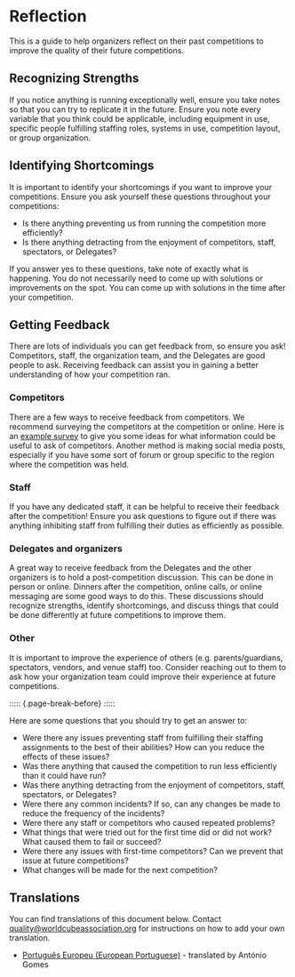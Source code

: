 # Reflection

This is a guide to help organizers reflect on their past competitions to improve the quality of their future competitions.

## Recognizing Strengths

If you notice anything is running exceptionally well, ensure you take notes so that you can try to replicate it in the future. Ensure you note every variable that you think could be applicable, including equipment in use, specific people fulfilling staffing roles, systems in use, competition layout, or group organization.

## Identifying Shortcomings

It is important to identify your shortcomings if you want to improve your competitions. Ensure you ask yourself these questions throughout your competitions:

- Is there anything preventing us from running the competition more efficiently?
- Is there anything detracting from the enjoyment of competitors, staff, spectators, or Delegates?

If you answer yes to these questions, take note of exactly what is happening. You do not necessarily need to come up with solutions or improvements on the spot. You can come up with solutions in the time after your competition.

## Getting Feedback

There are lots of individuals you can get feedback from, so ensure you ask! Competitors, staff, the organization team, and the Delegates are good people to ask. Receiving feedback can assist you in gaining a better understanding of how your competition ran.

### Competitors

There are a few ways to receive feedback from competitors. We recommend surveying the competitors at the competition or online. Here is an [example survey](https://forms.gle/tKNCW1xdVaCXSzG97) to give you some ideas for what information could be useful to ask of competitors. Another method is making social media posts, especially if you have some sort of forum or group specific to the region where the competition was held.

### Staff

If you have any dedicated staff, it can be helpful to receive their feedback after the competition! Ensure you ask questions to figure out if there was anything inhibiting staff from fulfilling their duties as efficiently as possible.

### Delegates and organizers

A great way to receive feedback from the Delegates and the other organizers is to hold a post-competition discussion. This can be done in person or online. Dinners after the competition, online calls, or online messaging are some good ways to do this. These discussions should recognize strengths, identify shortcomings, and discuss things that could be done differently at future competitions to improve them.

### Other

It is important to improve the experience of others (e.g. parents/guardians, spectators, vendors, and venue staff) too. Consider reaching out to them to ask how your organization team could improve their experience at future competitions.

::::: {.page-break-before}
:::::

Here are some questions that you should try to get an answer to:

- Were there any issues preventing staff from fulfilling their staffing assignments to the best of their abilities? How can you reduce the effects of these issues?
- Was there anything that caused the competition to run less efficiently than it could have run?
- Was there anything detracting from the enjoyment of competitors, staff, spectators, or Delegates?
- Were there any common incidents? If so, can any changes be made to reduce the frequency of the incidents?
- Were there any staff or competitors who caused repeated problems?
- What things that were tried out for the first time did or did not work? What caused them to fail or succeed?
- Were there any issues with first-time competitors? Can we prevent that issue at future competitions?
- What changes will be made for the next competition?

<div class="spacer"></div>

## Translations

You can find translations of this document below. Contact [quality@worldcubeassociation.org](mailto:quality@worldcubeassociation.org) for instructions on how to add your own translation.

- [Português Europeu (European Portuguese)](wcadoc{edudoc/organizer-guidelines/pt/reflection.pdf}) - translated by António Gomes
